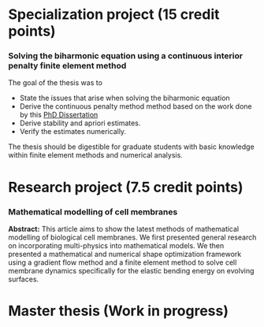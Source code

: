 

# Specialization project (15 credit points) 
### Solving the biharmonic equation using a continuous interior penalty finite element method
The goal of the thesis was to
- State the issues that arise when solving the biharmonic equation
- Derive the continuous penalty method method based on the work done by this [PhD Dissertation](https://digitalcommons.lsu.edu/gradschool_dissertations/1744/)
- Derive stability and apriori estimates.
- Verify the estimates numerically.

The thesis should be digestible for graduate students with basic knowledge within finite element methods and numerical analysis.


# Research project (7.5 credit points) 

### Mathematical modelling of cell membranes 
**Abstract:** This article aims to show the latest methods of mathematical modelling of biological cell membranes. We first presented general research on incorporating multi-physics into mathematical models. We then presented a mathematical and numerical shape optimization framework using a gradient flow method and a finite element method to solve cell membrane dynamics specifically for the elastic bending energy on evolving surfaces.



# Master thesis (Work in progress) 
